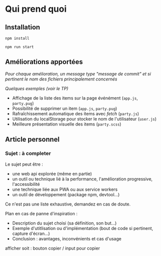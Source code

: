 # Qui prend quoi

## Installation

`npm install`

`npm run start`

## Améliorations apportées

_Pour chaque amélioration, un message type "message de commit" et si pertinent le nom des fichiers principalement concernés_

_Quelques exemples (voir le TP)_

- Affichage de la liste des items sur la page événément (`app.js`, `party.pug`)
- Possibilité de supprimer un item (`app.js`, `party.pug`)
- Rafraîchissement automatique des items avec _fetch_ (`party.js`)
- Utilisation du localStorage pour stocker le nom de l'utilisateur (`user.js`)
- Meilleure présentation visuelle des items (`party.scss`)

## Article personnel

### Sujet : à completer

Le sujet peut être :

- une web api explorée (même en partie)
- un outil ou technique lié à la performance, l'amélioration progressive, l'accessibilité
- une technique liée aux PWA ou aux service workers
- un outil de développement (package npm, devtool...)

Ce n'est pas une liste exhaustive, demandez en cas de doute.

Plan en cas de panne d'inspiration :

- Description du sujet choisi (sa définition, son but...)
- Exemple d'utitlisation ou d'implémentation (bout de code si pertinent, capture d'écran...)
- Conclusion : avantages, inconvénients et cas d'usage



afficher soit : bouton copier / input pour copier